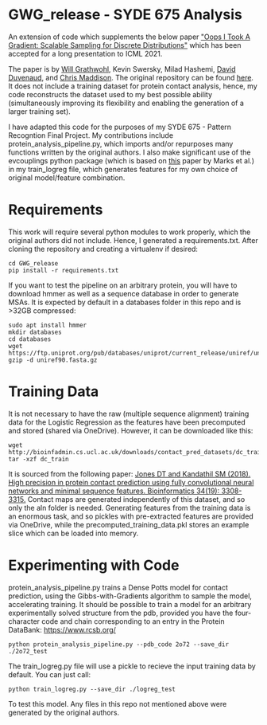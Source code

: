 # GWG_release - SYDE 675 Analysis
An extension of code which supplements the below paper
["Oops I Took A Gradient: Scalable Sampling for Discrete Distributions"](https://arxiv.org/abs/2102.04509) 
which has been accepted for a long presentation to ICML 2021. 

The paper is by [Will Grathwohl](http://www.cs.toronto.edu/~wgrathwohl/), Kevin Swersky, Milad Hashemi, 
[David Duvenaud](http://www.cs.toronto.edu/~duvenaud/), and [Chris Maddison](https://www.cs.toronto.edu/~cmaddis/).
The original repository can be found [here](https://github.com/wgrathwohl/GWG_release). It does not include a training dataset for protein contact analysis,
hence, my code reconstructs the dataset used to my best possible ability (simultaneously improving its flexibility
and enabling the generation of a larger training set).

I have adapted this code for the purposes of my SYDE 675 - Pattern Recogntion Final Project.
My contributions include protein_analysis_pipeline.py, which imports and/or repurposes many functions written by the 
original authors.
I also make significant use of the evcouplings python package (which is based on 
[this](https://doi.org/10.1371/journal.pone.0028766) paper by Marks et al.) in my train_logreg file, which generates 
features for my own choice of original model/feature combination.

# Requirements
This work will require several python modules to work properly, which the original authors did not include. Hence, I 
generated a requirements.txt. After cloning the repository and creating a virtualenv if desired:
```
cd GWG_release
pip install -r requirements.txt
```
If you want to test the pipeline on an arbitrary protein, you will have to download hmmer as well as a sequence database 
in order to generate MSAs. It is expected by default in a databases folder in this repo and is >32GB compressed:
```
sudo apt install hmmer
mkdir databases
cd databases
wget https://ftp.uniprot.org/pub/databases/uniprot/current_release/uniref/uniref90/uniref90.fasta.gz
gzip -d uniref90.fasta.gz
```
# Training Data
It is not necessary to have the raw (multiple sequence alignment) training data for the Logistic Regression 
as the features have been precomputed and stored (shared via OneDrive). However, it can be downloaded like this:
```
wget http://bioinfadmin.cs.ucl.ac.uk/downloads/contact_pred_datasets/dc_train
tar -xzf dc_train
```
It is sourced from the following paper: 
[Jones DT and Kandathil SM (2018). High precision in protein contact prediction using fully convolutional neural networks and minimal sequence features. Bioinformatics 34(19): 3308-3315.](https://github.com/psipred/DeepCov)
Contact maps are generated independently of this dataset, and so only the aln folder is needed.
Generating features from the training data is an enormous task, and so pickles with pre-extracted features are provided
via OneDrive, while the precomputed_training_data.pkl stores an example slice which can be loaded into memory.


# Experimenting with Code
protein_analysis_pipeline.py trains a Dense Potts model for contact prediction, using the Gibbs-with-Gradients algorithm
to sample the model, accelerating training. It should be possible to train a model for an arbitrary experimentally
solved structure from the pdb, provided you have the four-character code and chain corresponding to an entry in the
Protein DataBank: https://www.rcsb.org/
```
python protein_analysis_pipeline.py --pdb_code 2o72 --save_dir ./2o72_test
```
The train_logreg.py file will use a pickle to recieve the input training data by default. You can just call:
```
python train_logreg.py --save_dir ./logreg_test
```
To test this model.
Any files in this repo not mentioned above were generated by the original authors.
